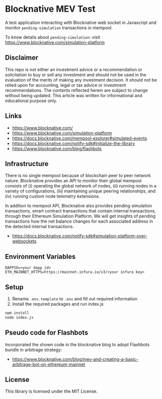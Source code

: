 # Blocknative MEV Test
 
A test application interacting with Blocknative web socket in Javascript and monitor `pending-simulation` transactions in mempool. 

To know details about `pending-simulation`: visit https://www.blocknative.com/simulation-platform 
  
## Disclaimer
This repo is not either an investment advice or a recommendation or solicitation to buy or sell any investment and should not be used in the evaluation of the merits of making any investment decision. It should not be relied upon for accounting, legal or tax advice or investment recommendations. The contents reflected herein are subject to change without being updated. This article was written for informational and educational purpose only.
 
## Links
 
 * https://www.blocknative.com/
 * https://www.blocknative.com/simulation-platform
 * https://docs.blocknative.com/mempool-explorer#simulated-events
 * https://docs.blocknative.com/notify-sdk#initialize-the-library
 * https://www.blocknative.com/blog/flashbots
 
## Infrastructure
  
There is no single mempool because of blockchain peer to peer network nature. Blocknative provides an API to monitor their global mempool consists of (i) operating the global network of nodes, (ii) running nodes in a variety of configurations, (iii) maintaining unique peering relationships, and (iv) running custom node telemetry extensions. 

In addition to mempool API, Blocknative also provides pending simulation transactions, smart contract transactions that contain internal transactions, through their Ethereum Simulation Platform. We will get insights of pending transactions how the net balance changes for each associated address in the detected internal transactions.
 
 * https://docs.blocknative.com/notify-sdk#simulation-platform-over-websockets 
  
## Environment Variables
 
```
DAPPID=<your dapp id>
ETH_MAINNET_HTTPS=https://mainnet.infura.io/v3/<your infura key>
```
 
## Setup
 
1. Rename `.env.template` to `.env` and fill out required information
2. Install the required packages and run index.js
```sh
npm install
node index.js
```
 
## Pseudo code for Flashbots
 
Incorporated the shown code in the blocknative blog to adopt Flashbots bundle in arbitrage strategy:
 
 * https://www.blocknative.com/blog/mev-and-creating-a-basic-arbitrage-bot-on-ethereum-mainnet
  
## License
 
This library is licensed under the MIT License. 
